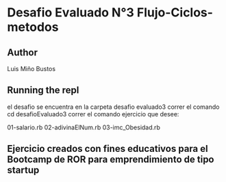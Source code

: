 # Desafio Evaluado N°3 Flujo-Ciclos-metodos

## Author

Luis Miño Bustos

## Running the repl

el desafio se encuentra en la carpeta desafio evaluado3
correr el comando cd desafioEvaluado3
correr el comando ejercicio que desee:

  01-salario.rb
  02-adivinaElNum.rb
  03-imc_Obesidad.rb


## Ejercicio creados con fines educativos para el Bootcamp de ROR para emprendimiento de tipo startup
